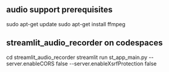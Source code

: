 ## audio support prerequisites
sudo apt-get update
sudo apt-get install ffmpeg

## streamlit_audio_recorder on codespaces
cd streamlit_audio_recorder
streamlit run st_app_main.py --server.enableCORS false --server.enableXsrfProtection false